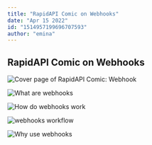```yaml
---
title: "RapidAPI Comic on Webhooks"
date: "Apr 15 2022"
id: "1514957199696707593"
author: "emina"
---
```


## RapidAPI Comic on Webhooks

<Tweet>

![Cover page of RapidAPI Comic: Webhook](https://raw.githubusercontent.com/RapidAPI/DevRel-Stack-Data/production/threads/comics/webhooks/images/webhooks-cover.jpeg)

</Tweet>

<Tweet>

![What are webhooks](https://raw.githubusercontent.com/RapidAPI/DevRel-Stack-Data/production/threads/comics/webhooks/images/webhooks-2.jpeg)

</Tweet>

<Tweet>

![How do webhooks work](https://raw.githubusercontent.com/RapidRapidAPI/DevRel-Stack-Data/production/threads/comics/webhooks/images/webhooks-3.jpeg)

</Tweet>

<Tweet>

![webhooks workflow](https://raw.githubusercontent.com/RapidAPI/DevRel-Stack-Data/production/threads/comics/webhooks/images/webhooks-4.jpeg)

</Tweet>

<Tweet>

![Why use webhooks](https://raw.githubusercontent.com/RapidAPI/DevRel-Stack-Data/production/threads/comics/webhooks/images/webhooks-5.jpeg)

</Tweet>
